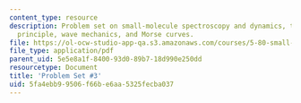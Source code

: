 ```yaml
---
content_type: resource
description: Problem set on small-molecule spectroscopy and dynamics, the Franck-Condon
  principle, wave mechanics, and Morse curves.
file: https://ol-ocw-studio-app-qa.s3.amazonaws.com/courses/5-80-small-molecule-spectroscopy-and-dynamics-fall-2008/5fa4ebb99506f66be6aa5325fecba037_ps3_1982.pdf
file_type: application/pdf
parent_uid: 5e5e8a1f-8400-93d0-89b7-18d990e250dd
resourcetype: Document
title: 'Problem Set #3'
uid: 5fa4ebb9-9506-f66b-e6aa-5325fecba037
---
```


